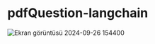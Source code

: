 # pdfQuestion-langchain

![Ekran görüntüsü 2024-09-26 154400](https://github.com/user-attachments/assets/e8067bdf-d4ad-4d0e-a55e-14fc76b6183b)

